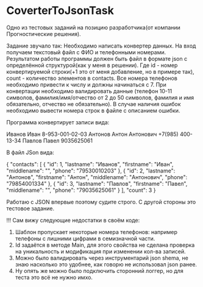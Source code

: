 # CoverterToJsonTask
Одно из тестовых заданий на позицию разработчика(от компании Прогностические решения).

Задание звучало так:
Необходимо написать конвертер данных. 
На вход получаем текстовый файл с ФИО и телефонными номерами. 
Результатом работы программы должен быть файл в формате json c определённой структурой(как у меня в решении).
Где id - номер конвертируемой строки(+1 это от меня добавление, но в примере так), count - количество элементов в contacts. 
Все номера телефонов необходимо привести к числу и должны начинаться с 7.
При конвертации необходимо валидировать данные (телефон 10-11 символов, фамилия/имя/отчество от 2 до 50 символов,
 фамилия и имя обязательно, отчество не обязательно). 
В случае наличия ошибок необходимо вывести номера строк в файле с описанием ошибки. 

Программа конвертирует записи вида:

Иванов Иван	8-953-001-02-03
Антонов Антон Антонович +7(985) 400-13-34
Павлов Павел	9035625061


В файл JSon вида:

{
  "contacts": [
    {
      "id": 1,
      "lastname": "Иванов",
      "firstname": "Иван",
      "middlename": "",
      "phone": "79530010203"
    },
    {
      "id": 2,
      "lastname": "Антонов",
      "firstname": "Антон",
      "middlename": "Антонович",
      "phone": "79854001334"
    },
    {
      "id": 3,
      "lastname": "Павлов",
      "firstname": "Павел",
      "middlename": "",
      "phone": "79035625061"
    }
  ],
  "count": 3
}

Работаю с JSON впервые поэтому судите строго.
С другой стороны это тестовое задание.

!!! 
Сам вижу следующие недостатки в своём коде: 
1. Шаблон пропускает некоторые номера телефонов: 
например телефоны с лишними цифрами в семизначной части.
2. Id задаётся в методе Main, для этого свойства не сделана проверка на уникальность и модификация при изменении кол-ва записей.
3. Можно было валидировать через инструментарий json shema, не знаю насколько это удобнее, как говорю не использовал json ранее.
4. Ну опять же можно было подключить сторонний логгер, но для теста это всё не нужно имхо.
